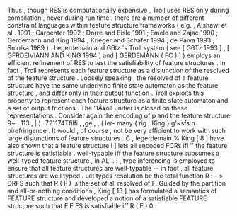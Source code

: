 Thus , though RES is computationally expensive , Troll uses RES only during compilation , never during run time . 
there are a number of different constraint languages within feature structure frameworks ( e.g. , Alshawi et al . 1991 ; Carpenter 1992 ; Dorre and Eisle 1991 ; Emele and Zajac 1990 ; Gerdemann and King 1994 ; Krieger and Schafer 1994 ; de Paiva 1993 ; Smolka 1989 ) . 
Legerdemain and G6tz 's Troll system ( see [ G6Tz 1993 ] , [ GFRDEIVIANN AND KING 1994 ] and [ GERDEMANN ( FC ) ] ) employs an efficient refinement of RES to test the satisfiability of feature structures . 
In fact , Troll represents each feature structure as a disjunction of the resolved of the feature structure . 
Loosely speaking , the resolved of a feature structure have the same underlying finite state automaton as the feature structure , and differ only in their output function . 
Troll exploits this property to represent each feature structure as a finite state automaton and a set of output frictions . 
The '1Â¥oll unifier is closed on these representations . 
Consider again the encoding of p and the feature structure 9~ . 
113 , | ) -721174Tfilfi , ,ge , , ( ler- many { rig , King } g'~sfs.n birefringence . 
It would , of course , not be very efficient to work with such large disjunctions of feature structures . 
C , legerdemain % King [ 8 ] have also shown that a feature structure l ] lets all encoded FCRs ifl '' the feature structure is satisfiable . 
well-typable iff the feature structure subsumes a well-typed feature structure , in ALl . : , type inferencing is employed to ensure that all feature structures are well-typable -- in fact , all feature structures are well typed . 
Let types resolution be the total function R : - > DRFS such that R ( F ) is the set of all resolved of F. Guided by the partition and all-or-nothing conditions , King [ 13 ] has formulated a semantics of FEATURE structure and developed a notion of a satisfiable FEATURE structure such that F E FS is satisfiable iff R ( F ) 0 . 